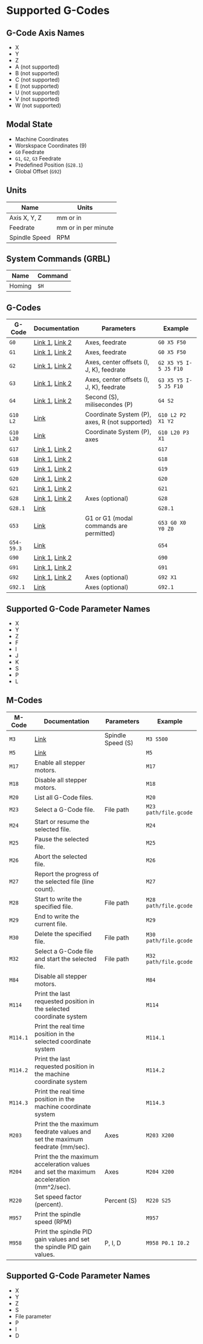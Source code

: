 # Supported G-Codes

## G-Code Axis Names
- X
- Y
- Z
- A (not supported)
- B (not supported)
- C (not supported)
- E (not supported)
- U (not supported)
- V (not supported)
- W (not supported)


## Modal State
- Machine Coordinates
- Worskspace Coordinates (9)
- `G0` Feedrate
- `G1`, `G2`, `G3` Feedrate
- Predefined Position (`G28.1`)
- Global Offset (`G92`)


## Units
| Name           | Units               |
| -------------- | ------------------- |
| Axis X, Y, Z   | mm or in            |
| Feedrate       | mm or in per minute |
| Spindle Speed  | RPM                 |


## System Commands (GRBL)
| Name   | Command |
| ------ | ------- |
| Homing | `$H`    |


## G-Codes

| G-Code     | Documentation                                                                                                         | Parameters                                     | Example                |
| ---------- | --------------------------------------------------------------------------------------------------------------------- | ---------------------------------------------- | ---------------------- |
| `G0`       | [Link 1](https://smoothieware.org/g0), [Link 2](http://linuxcnc.org/docs/html/gcode/g-code.html#gcode:g0)             | Axes, feedrate                                 | `G0 X5 F50`            |
| `G1`       | [Link 1](https://smoothieware.org/g1), [Link 2](http://linuxcnc.org/docs/html/gcode/g-code.html#gcode:g1)             | Axes, feedrate                                 | `G0 X5 F50`            |
| `G2`       | [Link 1](https://smoothieware.org/g2), [Link 2](http://linuxcnc.org/docs/html/gcode/g-code.html#gcode:g2-g3)          | Axes, center offsets (I, J, K), feedrate       | `G2 X5 Y5 I-5 J5 F10`  |
| `G3`       | [Link 1](https://smoothieware.org/g3), [Link 2](http://linuxcnc.org/docs/html/gcode/g-code.html#gcode:g2-g3)          | Axes, center offsets (I, J, K), feedrate       | `G3 X5 Y5 I-5 J5 F10`  |
| `G4`       | [Link 1](https://smoothieware.org/g4), [Link 2](http://linuxcnc.org/docs/html/gcode/g-code.html#gcode:g4)             | Second (S), milisecondes (P)                   | `G4 S2`                |
| `G10 L2`   | [Link](http://linuxcnc.org/docs/html/gcode/g-code.html#gcode:g10-l2)                                                  | Coordinate System (P), axes, R (not supported) | `G10 L2 P2 X1 Y2`      |
| `G10 L20`  | [Link](http://linuxcnc.org/docs/html/gcode/g-code.html#gcode:g10-l20)                                                 | Coordinate System (P), axes                    | `G10 L20 P3 X1`        |
| `G17`      | [Link 1](https://smoothieware.org/g17), [Link 2](http://linuxcnc.org/docs/html/gcode/g-code.html#gcode:g17-g19.1)     |                                                | `G17`                  |
| `G18`      | [Link 1](https://smoothieware.org/g18), [Link 2](http://linuxcnc.org/docs/html/gcode/g-code.html#gcode:g17-g19.1)     |                                                | `G18`                  |
| `G19`      | [Link 1](https://smoothieware.org/g18), [Link 2](http://linuxcnc.org/docs/html/gcode/g-code.html#gcode:g17-g19.1)     |                                                | `G19`                  |
| `G20`      | [Link 1](https://smoothieware.org/g20), [Link 2](http://linuxcnc.org/docs/html/gcode/g-code.html#gcode:g20-g21)       |                                                | `G20`                  |
| `G21`      | [Link 1](https://smoothieware.org/g21), [Link 2](http://linuxcnc.org/docs/html/gcode/g-code.html#gcode:g20-g21)       |                                                | `G21`                  |
| `G28`      | [Link 1](https://smoothieware.org/g28-cnc), [Link 2](http://linuxcnc.org/docs/html/gcode/g-code.html#gcode:g28-g28.1) | Axes (optional)                                | `G28`                  |
| `G28.1`    | [Link](http://linuxcnc.org/docs/html/gcode/g-code.html#gcode:g28-g28.1)                                               |                                                | `G28.1`                |
| `G53`      | [Link](http://linuxcnc.org/docs/html/gcode/g-code.html#gcode:g53)                                                     | G1 or G1 (modal commands are permitted)        | `G53 G0 X0 Y0 Z0`      |
| `G54-59.3` | [Link](http://linuxcnc.org/docs/html/gcode/g-code.html#gcode:g54-g59.3)                                               |                                                | `G54`                  |
| `G90`      | [Link 1](https://smoothieware.org/g90), [Link 2](http://linuxcnc.org/docs/html/gcode/g-code.html#gcode:g90-g91)       |                                                | `G90`                  |
| `G91`      | [Link 1](https://smoothieware.org/g91), [Link 2](http://linuxcnc.org/docs/html/gcode/g-code.html#gcode:g90-g91)       |                                                | `G91`                  |
| `G92`      | [Link 1](https://smoothieware.org/g92), [Link 2](http://linuxcnc.org/docs/html/gcode/g-code.html#gcode:g92)           | Axes (optional)                                | `G92 X1`               |
| `G92.1`    | [Link](http://linuxcnc.org/docs/html/gcode/g-code.html#gcode:g92.1-g92.2)                                             | Axes (optional)                                | `G92.1`                |


## Supported G-Code Parameter Names
- X
- Y
- Z
- F
- I
- J
- K
- S
- P
- L


## M-Codes

| M-Code     | Documentation                                                                                           | Parameters        | Example               |
| ---------- | ------------------------------------------------------------------------------------------------------- | ----------------- | --------------------- |
| `M3`       | [Link](https://smoothieware.org/m3)                                                                     | Spindle Speed (S) | `M3 S500`             |
| `M5`       | [Link](https://smoothieware.org/m5)                                                                     |                   | `M5`                  |
| `M17`      | Enable all stepper motors.                                                                              |                   | `M17`                 |
| `M18`      | Disable all stepper motors.                                                                             |                   | `M18`                 |
| `M20`      | List all G-Code files.                                                                                  |                   | `M20`                 |
| `M23`      | Select a G-Code file.                                                                                   | File path         | `M23 path/file.gcode` |
| `M24`      | Start or resume the selected file.                                                                      |                   | `M24`                 |
| `M25`      | Pause the selected file.                                                                                |                   | `M25`                 |
| `M26`      | Abort the selected file.                                                                                |                   | `M26`                 |
| `M27`      | Report the progress of the selected file (line count).                                                  |                   | `M27`                 |
| `M28`      | Start to write the specified file.                                                                      | File path         | `M28 path/file.gcode` |
| `M29`      | End to write the current file.                                                                          |                   | `M29`                 |
| `M30`      | Delete the specified file.                                                                              | File path         | `M30 path/file.gcode` |
| `M32`      | Select a G-Code file and start the selected file.                                                       | File path         | `M32 path/file.gcode` |
| `M84`      | Disable all stepper motors.                                                                             |                   | `M84`                 |
| `M114`     | Print the last requested position in the selected coordinate system                                     |                   | `M114`                |
| `M114.1`   | Print the real time position in the selected coordinate system                                          |                   | `M114.1`              |
| `M114.2`   | Print the last requested position in the machine coordinate system                                      |                   | `M114.2`              |
| `M114.3`   | Print the real time position in the machine coordinate system                                           |                   | `M114.3`              |
| `M203`     | Print the the maximum feedrate values and set the maximum feedrate (mm/sec).                            | Axes              | `M203 X200`           |
| `M204`     | Print the the maximum acceleration values and set the maximum acceleration (mm^2/sec).                  | Axes              | `M204 X200`           |
| `M220`     | Set speed factor (percent).                                                                             | Percent (S)       | `M220 S25`            |
| `M957`     | Print the spindle speed (RPM)                                                                           |                   | `M957`                |
| `M958`     | Print the spindle PID gain values and set the spindle PID gain values.                                  | P, I, D           | `M958 P0.1 I0.2 `     |

## Supported G-Code Parameter Names
- X
- Y
- Z
- S
- File parameter
- P
- I
- D
